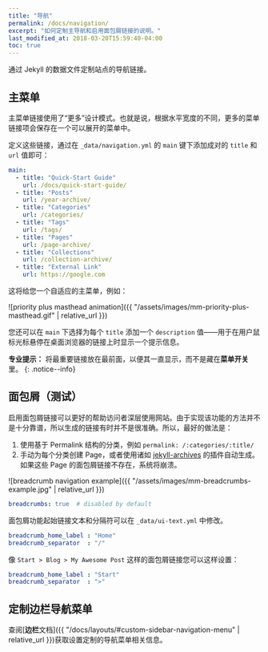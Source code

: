 ```yaml
---
title: "导航"
permalink: /docs/navigation/
excerpt: "如何定制主导航和启用面包屑链接的说明。"
last_modified_at: 2018-03-20T15:59:40-04:00
toc: true
---
```


通过 Jekyll 的数据文件定制站点的导航链接。

## 主菜单

主菜单链接使用了“更多”设计模式。也就是说，根据水平宽度的不同，更多的菜单链接项会保存在一个可以展开的菜单中。

定义这些链接，通过在 `_data/navigation.yml` 的 `main` 键下添加成对的 `title` 和 `url` 值即可：

```yaml
main:
  - title: "Quick-Start Guide"
    url: /docs/quick-start-guide/
  - title: "Posts"
    url: /year-archive/
  - title: "Categories"
    url: /categories/
  - title: "Tags"
    url: /tags/
  - title: "Pages"
    url: /page-archive/
  - title: "Collections"
    url: /collection-archive/
  - title: "External Link"
    url: https://google.com
```

这将给您一个自适应的主菜单，例如：

![priority plus masthead animation]({{ "/assets/images/mm-priority-plus-masthead.gif" | relative_url }})

您还可以在 `main` 下选择为每个 `title` 添加一个 `description` 值——用于在用户鼠标光标悬停在桌面浏览器的链接上时显示一个提示信息。

**专业提示：** 将最重要链接放在最前面，以便其一直显示，而不是藏在**菜单开关**里。
{: .notice--info}

## 面包屑（测试）

启用面包屑链接可以更好的帮助访问者深层使用网站。由于实现该功能的方法并不是十分靠谱，所以生成的链接有时并不是很准确。所以，最好的做法是：

1. 使用基于 Permalink 结构的分类，例如 `permalink: /:categories/:title/`
2. 手动为每个分类创建 Page，或者使用诸如 [jekyll-archives](https://github.com/jekyll/jekyll-archives) 的插件自动生成。如果这些 Page 的面包屑链接不存在，系统将崩溃。

![breadcrumb navigation example]({{ "/assets/images/mm-breadcrumbs-example.jpg" | relative_url }})

```yaml
breadcrumbs: true  # disabled by default
```

面包屑功能起始链接文本和分隔符可以在 `_data/ui-text.yml` 中修改。

```yaml
breadcrumb_home_label : "Home"
breadcrumb_separator  : "/"
```

像 `Start > Blog > My Awesome Post` 这样的面包屑链接您可以这样设置：

```yaml
breadcrumb_home_label : "Start"
breadcrumb_separator  : ">"
```

## 定制边栏导航菜单

查阅[**边栏**文档]({{ "/docs/layouts/#custom-sidebar-navigation-menu" | relative_url }})获取设置定制的导航菜单相关信息。
